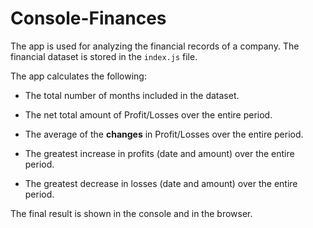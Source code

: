 # Console-Finances

The app is used for analyzing the financial records of a company. The financial dataset is stored in the `index.js` file.

The app calculates the following:

* The total number of months included in the dataset.

* The net total amount of Profit/Losses over the entire period.

* The average of the **changes** in Profit/Losses over the entire period.

* The greatest increase in profits (date and amount) over the entire period.

* The greatest decrease in losses (date and amount) over the entire period.

The final result is shown in the console and in the browser.